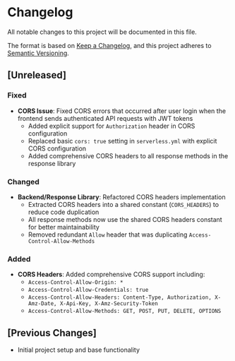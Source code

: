 # Changelog

All notable changes to this project will be documented in this file.

The format is based on [Keep a Changelog](https://keepachangelog.com/en/1.0.0/),
and this project adheres to [Semantic Versioning](https://semver.org/spec/v2.0.0.html).

## [Unreleased]

### Fixed
- **CORS Issue**: Fixed CORS errors that occurred after user login when the frontend sends authenticated API requests with JWT tokens
  - Added explicit support for `Authorization` header in CORS configuration
  - Replaced basic `cors: true` setting in `serverless.yml` with explicit CORS configuration
  - Added comprehensive CORS headers to all response methods in the response library

### Changed
- **Backend/Response Library**: Refactored CORS headers implementation
  - Extracted CORS headers into a shared constant (`CORS_HEADERS`) to reduce code duplication
  - All response methods now use the shared CORS headers constant for better maintainability
  - Removed redundant `Allow` header that was duplicating `Access-Control-Allow-Methods`

### Added
- **CORS Headers**: Added comprehensive CORS support including:
  - `Access-Control-Allow-Origin: *`
  - `Access-Control-Allow-Credentials: true`
  - `Access-Control-Allow-Headers: Content-Type, Authorization, X-Amz-Date, X-Api-Key, X-Amz-Security-Token`
  - `Access-Control-Allow-Methods: GET, POST, PUT, DELETE, OPTIONS`

## [Previous Changes]
- Initial project setup and base functionality